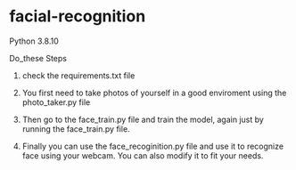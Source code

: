 # facial-recognition

Python 3.8.10

Do_these Steps

1. check the requirements.txt file

2. You first need to take photos of yourself in a good enviroment using the photo_taker.py file

3. Then go to the face_train.py file and train the model, again just by running the face_train.py file.

4. Finally you can use the face_recoginition.py file and use it to recognize face using your webcam. You can also modify it to fit your needs.
